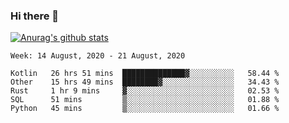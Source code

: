 ### Hi there 👋

[![Anurag's github stats](https://github-readme-stats.vercel.app/api?username=jinserrr&show_icons=true)](https://github.com/anuraghazra/github-readme-stats)


<!--START_SECTION:waka-->
```text
Week: 14 August, 2020 - 21 August, 2020

Kotlin   26 hrs 51 mins  ██████████████▓░░░░░░░░░░   58.44 % 
Other    15 hrs 49 mins  ████████▓░░░░░░░░░░░░░░░░   34.43 % 
Rust     1 hr 9 mins     ▓░░░░░░░░░░░░░░░░░░░░░░░░   02.53 % 
SQL      51 mins         ▒░░░░░░░░░░░░░░░░░░░░░░░░   01.88 % 
Python   45 mins         ▒░░░░░░░░░░░░░░░░░░░░░░░░   01.66 % 
```
<!--END_SECTION:waka-->
